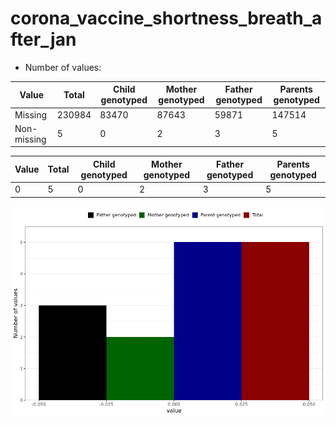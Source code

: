 # corona_vaccine_shortness_breath_after_jan
- Number of values:

| Value | Total | Child genotyped | Mother genotyped | Father genotyped | Parents genotyped |
| ----- | ----- | --------------- | ---------------- | ---------------- |---------------- |
| Missing | 230984 | 83470 | 87643 | 59871 | 147514 |
| Non-missing | 5 | 0 | 2 | 3 | 5 |

| Value | Total | Child genotyped | Mother genotyped | Father genotyped | Parents genotyped |
| ----- | ----- | --------------- | ---------------- | ---------------- |---------------- |
| 0 | 5 | 0 | 2 | 3 | 5 |



![](corona_vaccine_shortness_breath_after_jan_n.png)



